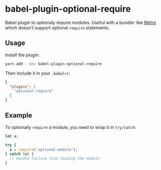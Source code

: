 # babel-plugin-optional-require

Babel plugin to optionaly require modules. Useful with a bundler like [Metro](https://github.com/facebook/metro) which doesn't support optional `require` statements.

## Usage

Install the plugin:

```sh
yarn add --dev babel-plugin-optional-require
```

Then include it in your `.babelrc`:

```json
{
  "plugins": [
    "optional-require"
  ]
}
```

## Example

To optionally `require` a module, you need to wrap it in `try/catch`:

```js
let a;

try {
  a = require('optional-module');
} catch (e) {
  // handle failure from loading the module
}
```

